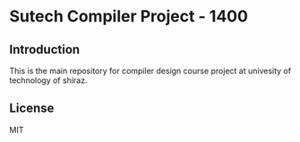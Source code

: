 # Sutech Compiler Project - 1400

## Introduction
This is the main repository for compiler design course project at univesity of technology of shiraz.

## License
MIT
